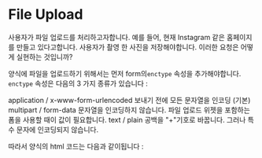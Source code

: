 # File Upload

사용자가 파일 업로드를 처리하고자합니다. 예를 들어, 현재 Instagram 같은 홈페이지를 만들고 있다고합니다. 사용자가 촬영 한 사진을 저장해야합니다. 이러한 요청은 어떻게 실현하는 것입니까?

양식에 파일을 업로드하기 위해서는 먼저 form의`enctype` 속성을 추가해야합니다. `enctype` 속성은 다음의 3 가지 종류가 있습니다 :

application / x-www-form-urlencoded 보내기 전에 모든 문자열을 인코딩 (기본)
multipart / form-data 문자열을 인코딩하지 않습니다. 파일 업로드 위젯을 포함하는 폼을 사용할 때이 값이 필요합니다.
text / plain 공백을 "+"기호로 바꿉니다. 그러나 특수 문자에 인코딩되지 않습니다.

따라서 양식의 html 코드는 다음과 같이됩니다 :

<html>
<head>
<title> 파일 업로드 </ title>
</ head>
<body>
<form enctype = "multipart / form-data"action = "http://127.0.0.1:9090/upload"method = "post">
<input type = "file"name = "uploadfile"/>
<input type = "hidden"name = "token"value = "{{}}"/>
<input type = "submit"value = "upload"/>
</ form>
</ body>
</ html>

서버는 handlerFunc을 하나 추가합니다 :

http.HandleFunc ( "/ upload"upload)

// / upload를 처리하는 로직
func upload (w http.ResponseWriter, r * http.Request) {
fmt.Println ( "method :"r.Method) // 요청을받는 방법
if r.Method == "GET"{
crutime : = time.Now () Unix ()
h : = md5.New ()
io.WriteString (h, strconv.FormatInt (crutime 10))
token : = fmt.Sprintf ( "% x", h.Sum (nil))

t _ : = template.ParseFiles ( "upload.gtpl")
t.Execute (w, token)
} else {
r.ParseMultipartForm (32 << 20)
file handler에, err : = r.FormFile ( "uploadfile")
if err! = nil {
fmt.Println (err)
return
}
defer file.Close ()
fmt.Fprintf (w "% v"handler.Header)
f, err : = os.OpenFile ( "./ test /"+ handler.Filename, os.O_WRONLY | os.O_CREATE, 0666)
if err! = nil {
fmt.Println (err)
return
}
defer f.Close ()
io.Copy (f, file)
}
}

위의 코드에서는 파일 업로드를 처리하기 위해서는`r.ParseMultipartForm`를 호출해야합니다. 인수는`maxMemory`가 표시되어 있습니다. `ParseMultipartForm`를 호출 한 후 업로드 할 파일은`maxMemory` 크기의 메모리에 저장됩니다. 만약 파일의 크기가`maxMemory`을 초과하는 경우, 남은 부분은 시스템의 임시 파일에 저장됩니다. `r.FormFile` 의해 위의 파일 핸들을 얻을 수 있습니다. 그 실례 중에서는`io.Copy`을 사용하여 파일을 저장하고 있습니다.

> 다른 파일이 아닌 필드 정보를 취득 할 때는`r.ParseForm`를 호출 할 필요는 없습니다. 필요할 때는 Go가 자동으로 호출합니다. 또한`ParseMultipartFrom`를 한 번 호출하면 나중에 다시 호출해도 효과는 없습니다.

위의 사례를 통해 파일 업로드는 주로 3 단계의 처리가 있음을 알 수 있습니다 :

1. 양식에 enctype = "multipart / form-data"를 추가한다.
2. 서버에서`r.ParseMultipartForm`를 호출하여 업로드 할 파일을 메모리 및 임시 파일에 저장한다.
3.`r.FormFile`을 사용하여 파일 핸들을 가져 파일에 저장 등의 처리를한다.

파일 handler는 multipart.FileHnadler입니다. 여기에는 다음과 같은 구조체가 저장되어 있습니다.

type FileHeader struct {
Filename string
Header textproto.MIMEHeader
// contains filtered or unexported fields
}

위의 예제에서는 다음과 같이 파일 업로드를 출력합니다.

! [] (images / 4.5.upload2.png? raw = true)

그림 4.5 파일을 업로드 한 후 서버가받은 정보 출력

## 클라이언트가 파일 업로드

위의 예에서 어떻게 폼에서 파일 업로드하는지 보여주었습니다. 그 서버에서 파일을 처리하지만, Go는 사실 클라이언트 폼 파일 업로드를 에뮬레이션하는 기능을 지원합니다. 자세한 사양은 아래의 예를 참조하십시오 :

package main

import (
"bytes"
"fmt"
"io"
"io / ioutil"
"mime / multipart"
"net / http"
"os"
)

func postFile (filename string, targetUrl string) error {
bodyBuf : = & bytes.Buffer {}
bodyWriter : = multipart.NewWriter (bodyBuf)

// 핵심 작업
fileWriter, err : = bodyWriter.CreateFormFile ( "uploadfile", filename)
if err! = nil {
fmt.Println ( "error writing to buffer")
return err
}

// 파일 핸들 조작을 오픈한다
fh, err : = os.Open (filename)
if err! = nil {
fmt.Println ( "error opening file")
return err
}
defer fh.Close ()

// iocopy
_ err = io.Copy (fileWriter, fh)
if err! = nil {
return err
}

contentType : = bodyWriter.FormDataContentType ()
bodyWriter.Close ()

resp, err : = http.Post (targetUrl, contentType, bodyBuf)
if err! = nil {
return err
}
defer resp.Body.Close ()
resp_body, err : = ioutil.ReadAll (resp.Body)
if err! = nil {
return err
}
fmt.Println (resp.Status)
fmt.Println (string (resp_body))
return nil
}

// sample usage
func main () {
target_url : = "http : // localhost : 9090 / upload"
filename : = "./astaxie.pdf"
postFile (filename, target_url)
}


위의 예에서는 클라이언트가 얼마나 서버에 하나의 파일을 업로드 할 것인지 설명했습니다. 클라이언트는 multipart.Write 통해 파일의 본문을 버퍼에 씁니다. 그 후, http의 Post 메소드를 호출하여 버퍼에서 서버로 전송합니다.

> 만약 당신이 다른 username 등 일반 필드를 동시에 쓸 경우 multipart의 WriteField 메소드를 호출하여 다른 유사한 필드를 여러 쓸 수 있습니다.

